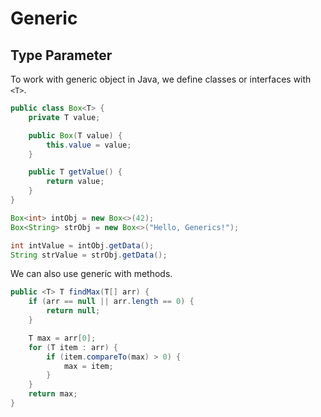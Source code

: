# Generic

## Type Parameter

To work with generic object in Java, we define classes or interfaces with
`<T>`.

```java
public class Box<T> {
    private T value;

    public Box(T value) {
        this.value = value;
    }

    public T getValue() {
        return value;
    }
}

Box<int> intObj = new Box<>(42);
Box<String> strObj = new Box<>("Hello, Generics!");

int intValue = intObj.getData();
String strValue = strObj.getData();
```

We can also use generic with methods.

```java
public <T> T findMax(T[] arr) {
    if (arr == null || arr.length == 0) {
        return null;
    }

    T max = arr[0];
    for (T item : arr) {
        if (item.compareTo(max) > 0) {
            max = item;
        }
    }
    return max;
}
```
